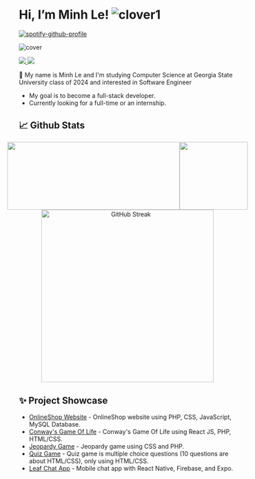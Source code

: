 
# Hi, I’m Minh Le!   ![clover1](https://user-images.githubusercontent.com/114270231/216884849-c5a07151-d8d8-4d8b-bc75-83e991f1ab10.png)
[![spotify-github-profile](https://spotify-github-profile.vercel.app/api/view?uid=31tsszeyy7cbfka7lhcaxpgw3a4u&cover_image=true&theme=novatorem&bar_color=74a7fe&bar_color_cover=false)](https://github.com/kittinan/spotify-github-profile)

![cover](https://user-images.githubusercontent.com/114270231/216883748-74062c95-ef19-46bb-a377-e15df7124c6e.png)


<a href=https://www.linkedin.com/in/minh-le-4aaa3420a/> <img src="https://img.shields.io/badge/-LinkedIn-0e76a8?style=plastic&logo=linkedIn"> </a> <img src="https://komarev.com/ghpvc/?username=minhle28&color=blue">


🍃 My name is Minh Le and I'm studying Computer Science at Georgia State University class of 2024 and interested in Software Engineer
- My goal is to become a full-stack developer.
- Currently looking for a full-time or an internship.


## 📈 Github Stats


<div align="center">
    <div style="display: flex; justify-content: center;">
        <img src="https://github-readme-stats.vercel.app/api?username=minhle28&theme=tokyonight&show_icons=true&count_private=true" width="400" height="157.56">
        <img src="https://github-readme-stats.vercel.app/api/top-langs/?username=minhle28&theme=tokyonight&layout=compact&langs_count=6" height="157.56">
    </div>
</div>


<div align="center">
    <a href="https://git.io/streak-stats">
        <img src="http://github-readme-streak-stats.herokuapp.com?user=minhle28&theme=tokyonight&date_format=M%20j%5B%2C%20Y%5D" alt="GitHub Streak" width="400">
    </a>
</div>



## ✨ Project Showcase

* [OnlineShop Website](https://github.com/minhle28/Online_Shop) - OnlineShop website using PHP, CSS, JavaScript, MySQL Database.
* [Conway's Game Of Life](https://github.com/minhle28/Conway-s_Game_Of_Life) - Conway's Game Of Life using React JS, PHP, HTML/CSS.
* [Jeopardy Game](https://github.com/minhle28/Jeopardy_Game) - Jeopardy game using CSS and PHP.
* [Quiz Game](https://github.com/minhle28/Quiz_Game) - Quiz game is multiple choice questions (10 questions are about HTML/CSS), only using HTML/CSS.
* [Leaf Chat App](https://github.com/minhle28/Leaf_Chat_App) - Mobile chat app with React Native, Firebase, and Expo.



